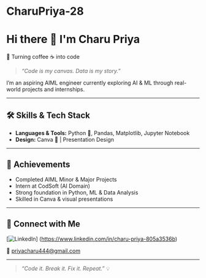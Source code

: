 # CharuPriya-28
# Hi there 👋 I'm Charu Priya

🚀 Turning coffee ☕ into code  
> *“Code is my canvas. Data is my story.”*

I’m an aspiring AIML engineer currently exploring AI & ML through real-world projects and internships.

---

## 🛠️ **Skills & Tech Stack**
- **Languages & Tools:** Python 🐍, Pandas, Matplotlib, Jupyter Notebook
- **Design:** Canva 🎨 | Presentation Design

---

## 🚀 **Achievements**
- Completed AIML Minor & Major Projects
- Intern at CodSoft (AI Domain)
- Strong foundation in Python, ML & Data Analysis
- Skilled in Canva & visual presentations

---

## 🔗 **Connect with Me**
[![LinkedIn](https://img.shields.io/badge/LinkedIn-blue?logo=linkedin)]   (https://www.linkedin.com/in/charu-priya-805a3536b)  

📧 [priyacharu444@gmail.com](mailto:priyacharu444@gmail.com)

---

> *“Code it. Break it. Fix it. Repeat.”* 💡

